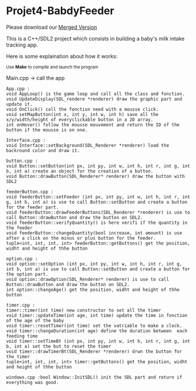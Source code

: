 # Projet4-BabdyFeeder

Please download our [Merged Version](https://github.com/Juuunnne/BabdyFeeder_mergedVersion)

This is a C++/SDL2 project which consists in building a baby's milk intake tracking app.

Here is some explaination about how it works:

<sub>Use __Make__ to compile and launch the program</sub>


Main.cpp -> call the app
```
App.cpp : 
void AppLoop() is the game loop and call all the class and fonction. 
void UpdateDisplay(SDL_rendere *renderer) draw the graphic part and update it.
void OnClick() call the fonction need with a mousse click.
void setMapButton(int x, int y, int w, int h) save all the x/y/width/height of everyclickable button in a 2D array.
int onHover() follow the mousse mouvement and return the ID of the button if the mousse is on one. 
```      
```      
Interface.cpp : 
void Interface::setBackground(SDL_Renderer *renderer) load the backround color and draw it.
```      
```      
button.cpp : 
void Button::setButton(int px, int py, int w, int h, int r, int g, int b, int a) create an object for the creation of a button.
void Button::drawButton(SDL_Renderer* renderer) draw the button with SDL2
```      
```      
feederButton.cpp : 
void feederButton::setFeeder (int px, int py, int w, int h, int r, int g, int b, int a) is use to call Button::setButton and create a button for the feeder part.
void feederButton::drawFeederButtons(SDL_Renderer *renderer) is use to call Button::drawButton and draw the button on SDL2.
void feederButton::verifyQuantity() is here verifi if the quantity in the feeder 
void feederButton::changeQuantity(bool increase, int amount) is use after a click on the minus or plus button for the feeder.
tuple<int, int, int, int> feederButton::getButtons() get the position, widht and height of thhe button
```      
```      
option.cpp :
void option::setOption (int px, int py, int w, int h, int r, int g, int b, int a) is use to call Button::setButton and create a button for the option part.
void option::drawOption(SDL_Renderer* renderer) is use to call Button::drawButton and draw the button on SDL2.
int option::changeAge() get the position, widht and height of thhe button
```      
```      
timer.cpp :
timer::timer(int time) new constructor to set all the timer
void timer::updateTime(int age, int time) update the time in fonction of the age of the baby
void timer::resetTimer(int time) set the vatriable to make a clock.
void timer::changeDuration(int age) define the duration between  each feeding time
void timer::setTimeBt (int px, int py, int w, int h, int r, int g, int b, int a) set the but to reset the timer
void timer::drawTimerBt(SDL_Renderer *renderer) drwn the button for the timer
tuple<int, int, int, int> timer::getButtons() get the position, widht and height of thhe button
```      
```      
windows.cpp :bool Window::InitSDL() init the SDL part and return if everything was good. 
```       

